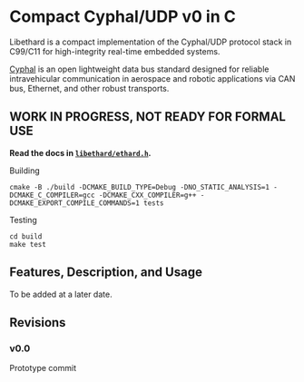 # Compact Cyphal/UDP v0 in C

Libethard is a compact implementation of the Cyphal/UDP protocol stack in C99/C11 for high-integrity real-time
embedded systems.

[Cyphal](https://opencyphal.org) is an open lightweight data bus standard designed for reliable intravehicular
communication in aerospace and robotic applications via CAN bus, Ethernet, and other robust transports.

## WORK IN PROGRESS, NOT READY FOR FORMAL USE

**Read the docs in [`libethard/ethard.h`](/libethard/ethard.h).**

Building
```
cmake -B ./build -DCMAKE_BUILD_TYPE=Debug -DNO_STATIC_ANALYSIS=1 -DCMAKE_C_COMPILER=gcc -DCMAKE_CXX_COMPILER=g++ -DCMAKE_EXPORT_COMPILE_COMMANDS=1 tests
```
Testing
```
cd build
make test
```

## Features, Description, and Usage

To be added at a later date.

## Revisions
### v0.0

Prototype commit
